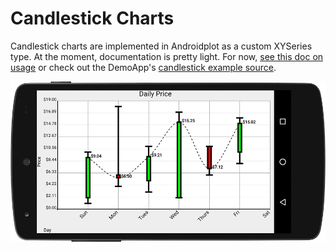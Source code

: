 # Candlestick Charts
Candlestick charts are implemented in Androidplot as a custom XYSeries type.  At the moment, documentation
is pretty light.  For now, [see this doc on usage](http://androidplot.com/docs/candlestick-charts/)
or check out the DemoApp's [candlestick example source](../demoapp/src/main/java/com/androidplot/demos/CandlestickChartActivity.java).

![image](images/screens/candlestick_horiz.png)